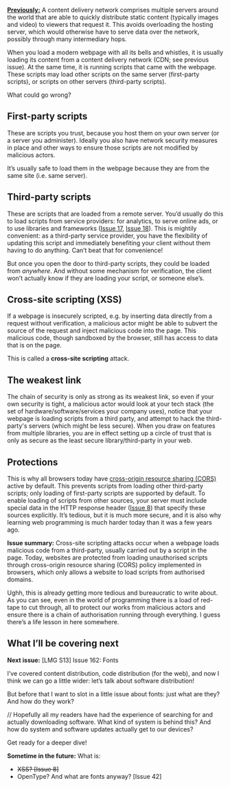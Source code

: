 [**Previously:**](https://buttondown.email/laymansguide/archive/) A content delivery network comprises multiple servers around the world that are able to quickly distribute static content (typically images and video) to viewers that request it. This avoids overloading the hosting server, which would otherwise have to serve data over the network, possibly through many intermediary hops.

When you load a modern webpage with all its bells and whistles, it is usually loading its content from a content delivery network (CDN; see previous issue). At the same time, it is running scripts that came with the webpage. These scripts may load other scripts on the same server (first-party scripts), or scripts on other servers (third-party scripts).

What could go wrong?

## First-party scripts

These are scripts you trust, because you host them on your own server (or a server you administer). Ideally you also have network security measures in place and other ways to ensure those scripts are not modified by malicious actors.

It’s usually safe to load them in the webpage because they are from the same site (i.e. same server).

## Third-party scripts

These are scripts that are loaded from a remote server. You’d usually do this to load scripts from service providers: for analytics, to serve online ads, or to use libraries and frameworks ([Issue 17](https://buttondown.email/laymansguide/archive/lmg-s2-issue-17-libraries/), [Issue 18](https://buttondown.email/laymansguide/archive/lmg-s2-issue-18-frameworks/)). This is mightily convenient: as a third-party service provider, you have the flexibility of updating this script and immediately benefiting your client without them having to do anything. Can’t beat that for convenience!

But once you open the door to third-party scripts, they could be loaded from *anywhere*. And without some mechanism for verification, the client won’t actually know if they are loading your script, or someone else’s.

## Cross-site scripting (XSS)

If a webpage is insecurely scripted, e.g. by inserting data directly from a request without verification, a malicious actor might be able to subvert the source of the request and inject malicious code into the page. This malicious code, though sandboxed by the browser, still has access to data that is on the page.

This is called a **cross-site scripting** attack.

## The weakest link

The chain of security is only as strong as its weakest link, so even if your own security is tight, a malicious actor would look at your tech stack (the set of hardware/software/services your company uses), notice that your webpage is loading scripts from a third party, and attempt to hack the third-party's servers (which might be less secure). When you draw on features from multiple libraries, you are in effect setting up a circle of trust that is only as secure as the least secure library/third-party in your web.

## Protections

This is why all browsers today have [cross-origin resource sharing (CORS)](https://developer.mozilla.org/en-US/docs/Web/HTTP/CORS) active by default. This prevents scripts from loading other third-party scripts; only loading of first-party scripts are supported by default. To enable loading of scripts from other sources, your server must include special data in the HTTP response header ([Issue 8](https://buttondown.email/laymansguide/archive/lmg-issue-8-http-error-codeshow-does-a-server-let/)) that specify these sources explicitly. It’s tedious, but it is much more secure, and it is also why learning web programming is much harder today than it was a few years ago.

**Issue summary:** Cross-site scripting attacks occur when a webpage loads malicious code from a third-party, usually carried out by a script in the page. Today, websites are protected from loading unauthorised scripts through cross-origin resource sharing (CORS) policy implemented in browsers, which only allows a website to load scripts from authorised domains.

Ughh, this is already getting more tedious and bureaucratic to write about. As you can see, even in the world of programming there is a load of red-tape to cut through, all to protect our works from malicious actors and ensure there is a chain of authorisation running through everything. I guess there’s a life lesson in here somewhere.

## What I’ll be covering next

**Next issue:** [LMG S13] Issue 162: Fonts

I’ve covered content distribution, code distribution (for the web), and now I think we can go a little wider: let’s talk about software distribution!

But before that I want to slot in a little issue about fonts: just what are they? And how do they work?

// Hopefully all my readers have had the experience of searching for and actually downloading software. What kind of system is behind this? And how do system and software updates actually get to our devices?

Get ready for a deeper dive!

**Sometime in the future:** What is:

- ~~XSS? [Issue 8]~~
- OpenType? And what are fonts anyway? [Issue 42]
